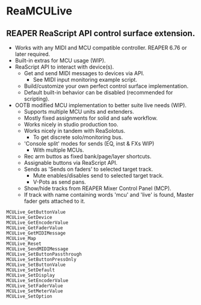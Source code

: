 # ReaMCULive
## REAPER ReaScript API control surface extension. 
* Works with any MIDI and MCU compatible controller. REAPER 6.76 or later required.
* Built-in extras for MCU usage (WIP).
* ReaScript API to interact with device(s).
    * Get and send MIDI messages to devices via API.
        * See MIDI input monitoring example script.
    * Build/customize your own perfect control surface implementation.
    * Default built-in behavior can be disabled (recommended for scripting).
* OOTB modified MCU implementation to better suite live needs (WIP).
    * Supports multiple MCU units and extenders.
    * Mostly fixed assignments for solid and safe workflow.
    * Works nicely in studio production too.
    * Works nicely in tandem with ReaSolotus.
        * To get discrete solo/monitoring bus.
    * 'Console split' modes for sends (EQ, inst & FXs WIP)
        * With multiple MCUs.
    * Rec arm buttos as fixed bank/page/layer shortcuts.
    * Assignable buttons via ReaScript API.
    * Sends as 'Sends on faders' to selected target track.
        * Mute enables/disables send to selected target track.
        * V-Pots as send pans.
    * Show/hide tracks from REAPER Mixer Control Panel (MCP).
    * If track with name containing words 'mcu' and 'live' is found, Master fader gets attached to it.

```
MCULive_GetButtonValue
MCULive_GetDevice        
MCULive_GetEncoderValue  
MCULive_GetFaderValue    
MCULive_GetMIDIMessage   
MCULive_Map    	         
MCULive_Reset    	       
MCULive_SendMIDIMessage  
MCULive_SetButtonPassthrough    	
MCULive_SetButtonPressOnly    	
MCULive_SetButtonValue   	
MCULive_SetDefault    	
MCULive_SetDisplay    	
MCULive_SetEncoderValue    	
MCULive_SetFaderValue    	
MCULive_SetMeterValue    	
MCULive_SetOption    	
```
